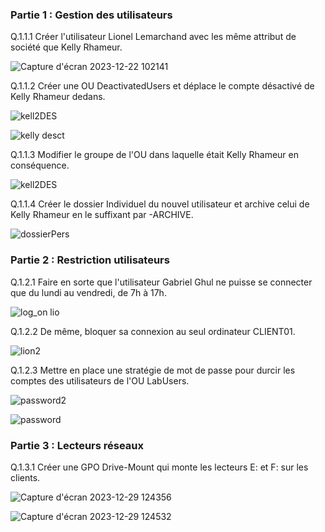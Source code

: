 ### Partie 1 : Gestion des utilisateurs

Q.1.1.1 Créer l'utilisateur Lionel Lemarchand avec les même attribut de société que Kelly Rhameur.

![Capture d'écran 2023-12-22 102141](https://github.com/Bouns77/Checkpoint_3/assets/144699498/aee1a87e-29a7-42bf-b4c0-2f51c9775c9a)

Q.1.1.2 Créer une OU DeactivatedUsers et déplace le compte désactivé de Kelly Rhameur dedans.

![kell2DES](https://github.com/Bouns77/Checkpoint_3/assets/144699498/50fbee4c-79e2-4d99-be58-01ef94a8c6ec)

![kelly desct](https://github.com/Bouns77/Checkpoint_3/assets/144699498/292f078e-2a36-42ba-8803-3bea5e5398de)

Q.1.1.3 Modifier le groupe de l'OU dans laquelle était Kelly Rhameur en conséquence.

![kell2DES](https://github.com/Bouns77/Checkpoint_3/assets/144699498/14818619-833b-47bd-98eb-3634e27574dc)

Q.1.1.4 Créer le dossier Individuel du nouvel utilisateur et archive celui de Kelly Rhameur en le suffixant par -ARCHIVE.

![dossierPers](https://github.com/Bouns77/Checkpoint_3/assets/144699498/6270eb99-ed10-4927-8dd3-1063c0e07c37)

### Partie 2 : Restriction utilisateurs

Q.1.2.1 Faire en sorte que l'utilisateur Gabriel Ghul ne puisse se connecter que du lundi au vendredi, de 7h à 17h.

![log_on lio](https://github.com/Bouns77/Checkpoint_3/assets/144699498/cc238a67-d472-450d-b790-4788f43c7280)

Q.1.2.2 De même, bloquer sa connexion au seul ordinateur CLIENT01.

![lion2](https://github.com/Bouns77/Checkpoint_3/assets/144699498/0f0136d8-c5c7-4c2c-8ec8-7a0f59984086)

Q.1.2.3 Mettre en place une stratégie de mot de passe pour durcir les comptes des utilisateurs de l'OU LabUsers.

![password2](https://github.com/Bouns77/Checkpoint_3/assets/144699498/38c32ee6-ac44-4a4d-a26c-224df0acdd9a)

![password](https://github.com/Bouns77/Checkpoint_3/assets/144699498/d5c05baf-1b9b-4837-8c84-bdfe01768d42)

### Partie 3 : Lecteurs réseaux

Q.1.3.1 Créer une GPO Drive-Mount qui monte les lecteurs E: et F: sur les clients.

![Capture d'écran 2023-12-29 124356](https://github.com/Bouns77/Checkpoint_3/assets/144699498/bcdaa13b-f6aa-4eb8-ade9-bdb5eda217d6)

![Capture d'écran 2023-12-29 124532](https://github.com/Bouns77/Checkpoint_3/assets/144699498/6f6b2c68-8d52-4ab4-858c-295ce4a098c3)



